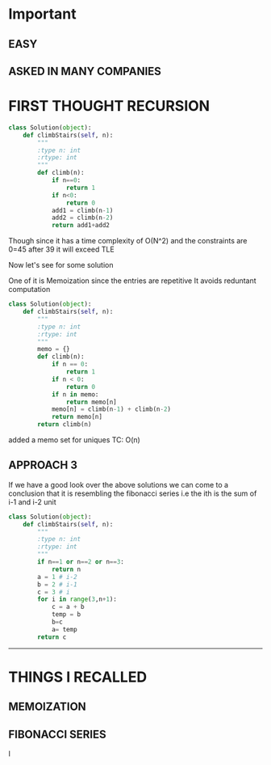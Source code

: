# Important
## EASY 

## ASKED IN MANY COMPANIES

# FIRST THOUGHT RECURSION 
```python
class Solution(object):
    def climbStairs(self, n):
        """
        :type n: int
        :rtype: int
        """
        def climb(n):
            if n==0:
                return 1
            if n<0:
                return 0
            add1 = climb(n-1)
            add2 = climb(n-2)
            return add1+add2
```

Though since it has a time complexity of O(N^2) and the constraints are 0<x>=45
after 39 it will exceed TLE

Now let's see for some solution 

One of it is Memoization since the entries are repetitive
It avoids reduntant computation

```python
class Solution(object):
    def climbStairs(self, n):
        """
        :type n: int
        :rtype: int
        """
        memo = {}
        def climb(n):
            if n == 0:
                return 1
            if n < 0:
                return 0
            if n in memo:
                return memo[n]
            memo[n] = climb(n-1) + climb(n-2)
            return memo[n]
        return climb(n)
```

added a memo set for uniques
TC: O(n)

## APPROACH 3
If we have a good look over the above solutions we can come to a conclusion that it is resembling the fibonacci series i.e the ith is the sum of i-1 and i-2 unit 
```python
class Solution(object):
    def climbStairs(self, n):
        """
        :type n: int
        :rtype: int
        """
        if n==1 or n==2 or n==3:
            return n
        a = 1 # i-2
        b = 2 # i-1
        c = 3 # i
        for i in range(3,n+1):
            c = a + b
            temp = b
            b=c
            a= temp
        return c
```


---
# THINGS I RECALLED 

## MEMOIZATION 
## FIBONACCI SERIES
I

